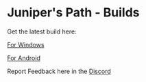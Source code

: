 # Juniper's Path - Builds

Get the latest build here:

[For Windows](https://raw.githubusercontent.com/karstenwinter/JunipersPathBuilds/main/JunipersPathDemo.zip)

[For Android](https://raw.githubusercontent.com/karstenwinter/JunipersPathBuilds/main/JunipersPathDemo.apk)

Report Feedback here in the [Discord](https://discord.gg/PHXRWVf)
